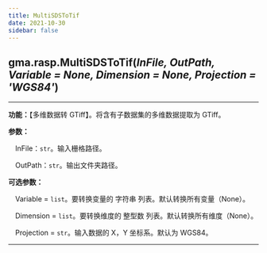 ```yaml
---
title: MultiSDSToTif
date: 2021-10-30
sidebar: false
---
```


##  gma.rasp.**MultiSDSToTif**(*InFile, OutPath, Variable = None, Dimension = None, Projection = 'WGS84'*)

---

**功能：**【多维数据转 GTiff】。将含有子数据集的多维数据提取为 GTiff。

**参数：** 

&emsp;InFile：`str`。输入栅格路径。

&emsp;OutPath：`str`。输出文件夹路径。

**可选参数：**

&emsp;Variable  = `list`。要转换变量的 字符串 列表。默认转换所有变量（None）。

&emsp;Dimension  = `list`。要转换维度的 整型数 列表。默认转换所有维度（None）。

&emsp;Projection  = `str`。输入数据的 X，Y 坐标系。默认为 WGS84。

---

